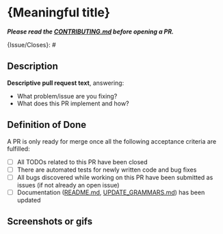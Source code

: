 # {Meaningful title}

_**Please read the [CONTRIBUTING.md](https://github.com/MaibornWolff/metric-gardener/blob/main/CONTRIBUTING.md) before opening a PR.**_

{Issue/Closes}: #

## Description

**Descriptive pull request text**, answering:
- What problem/issue are you fixing?
- What does this PR implement and how?

## Definition of Done

A PR is only ready for merge once all the following acceptance criteria are fulfilled:
* [ ]  All TODOs related to this PR have been closed
* [ ]  There are automated tests for newly written code and bug fixes
* [ ]  All bugs discovered while working on this PR have been submitted as issues (if not already an open issue)
* [ ]  Documentation ([README.md](https://github.com/MaibornWolff/metric-gardener/blob/main/README.md), [UPDATE_GRAMMARS.md](https://github.com/MaibornWolff/metric-gardener/blob/main/docs/UPDATE_GRAMMARS.md)) has been updated

## Screenshots or gifs


